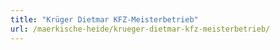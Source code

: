 ```yaml
---
title: "Krüger Dietmar KFZ-Meisterbetrieb"
url: /maerkische-heide/krueger-dietmar-kfz-meisterbetrieb/
---
```

